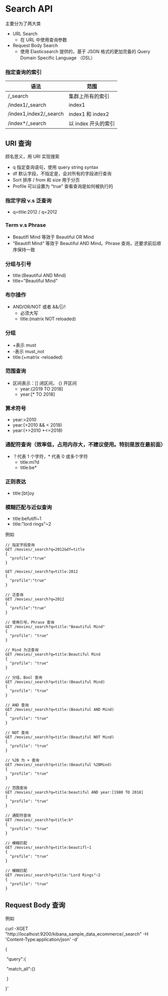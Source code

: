 # Search API

主要分为了两大类

* URL Search
  * 在 URL 中使用查询参数
* Request Body Search
  * 使用 Elasticsearch 提供的，基于 JSON 格式的更加完备的 Query Domain Specific  Language （DSL）



### 指定查询的索引

| 语法                   | 范围                |
| ---------------------- | ------------------- |
| /_search               | 集群上所有的索引    |
| /index1/_search        | index1              |
| /index1,index2/_search | index1 和 index2    |
| /index*/_search        | 以 index 开头的索引 |



## URI 查询

顾名思义，用 URI 实现搜索

* q 指定查询语句，使用 query string syntax
* df 默认字段，不指定是，会对所有的字段进行查询
* Sort 排序 / from 和 size 用于分页
* Profile 可以设置为 “true” 查看查询是如何被执行的

### 指定字段 v.s 泛查询

* q=title:2012  / q=2012



### Term v.s Phrase

* Beautifl Mind 等效于 Beautiful OR Mind
* “Beautifl Mind“ 等效于 Beautiful AND Mind。Phrase 查询，还要求前后顺序保持一致



### 分组与引号

* title:(Beautiful AND Mind)
* title="Beautiful Mind"



### 布尔操作

* AND/OR/NOT 或者 &&/||/!
  * 必须大写
  * title:(matrix NOT reloaded)



### 分组

* +表示 must
* -表示 must_not
* title:(+matrix -reloaded)



### 范围查询

* 区间表示：[] 闭区间， {} 开区间
  * year:{2019 TO 2018]
  * year:[* TO 2018]



### 算术符号

* year:>2010
* year:(>2010 && < 2018)
* year:(+>2010 +<=2018)



### 通配符查询（效率低，占用内存大，不建议使用。特别是放在最前面）

* ？代表 1 个字符，* 代表 0 或多个字符
  * title:mi?d
  * title:be*



### 正则表达

* title:[bt]oy



### 模糊匹配与近似查询

* title:befutifl~1
* title:"lord rings"~2





例如

```properties
// 指定字段查询
GET /movies/_search?q=2012&df=title
{
  "profile":"true"
}

GET /movies/_search?q=title:2012
{
  "profile":"true"
}

// 泛查询
GET /movies/_search?q=2012
{
  "profile":"true"
}

// 使用引号，Phrase 查询
GET /movies/_search?q=title:"Beautiful Mind"
{
  "profile": "true"
}

// Mind 为泛查询
GET /movies/_search?q=title:Beautiful Mind
{
  "profile": "true"
}

// 分组，Bool 查询
GET /movies/_search?q=title:(Beautiful Mind)
{
  "profile": "true"
}

// AND 查询
GET /movies/_search?q=title:(Beautiful AND Mind)
{
  "profile": "true"
}

// NOT 查询
GET /movies/_search?q=title:(Beautiful NOT Mind)
{
  "profile": "true"
}

// %2B 为 + 查询
GET /movies/_search?q=title:(Beautiful %2BMind)
{
  "profile": "true"
}

// 范围查询
GET /movies/_search?q=title:beautiful AND year:[1980 TO 2018]
{
  "profile": "true"
}

// 通配符查询
GET /movies/_search?q=title:b*
{
  "profile": "true"
}

// 模糊匹配
GET /movies/_search?q=title:beautifl~1
{
  "profile": "true"
}

// 模糊匹配
GET /movies/_search?q=title:"Lord Rings"~2
{
  "profile": "true"
}
```





## Request Body 查询

例如

curl -XGET "http://localhost:9200/kibana_sample_data_ecommerce/_search" -H 'Content-Type:application/json' -d'

{

​	"query":{

​			"match_all":{}

​		}

}'